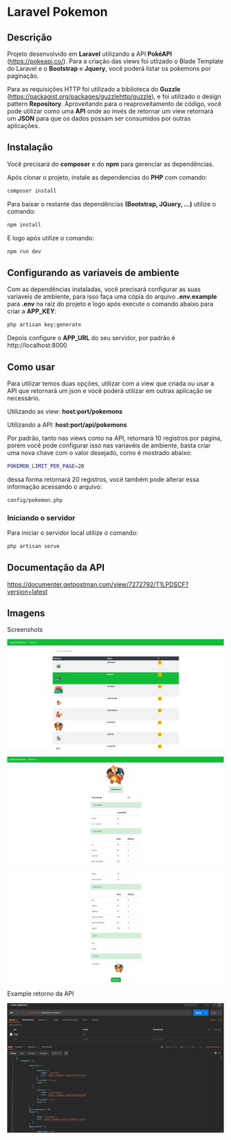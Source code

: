 Laravel Pokemon
======

Descrição
------

Projeto desenvolvido em **Laravel** utilizando a API **PokéAPI** (https://pokeapi.co/). Para a criação das views foi utlizado o Blade Template do Laravel e o **Bootstrap** e **Jquery**, você poderá listar os pokemons por paginação.

Para as requisições HTTP foi utilizado a biblioteca do **Guzzle** (https://packagist.org/packages/guzzlehttp/guzzle), e foi utilizado o design pattern **Repository**. Aproveitando para o reaproveitamento de código, você pode utilizar como uma **API** onde ao invés de retornar um view retornará um **JSON** para que os dados possam ser consumidos por outras aplicações.

Instalação
------

Você precisará do **composer** e do **npm** para gerenciar as dependências.

Após clonar o projeto, instale as dependencias do **PHP** com comando:
```bash
composer install
```

Para baixar o restante das dependências **(Bootstrap, JQuery, ...)** utilize o comando:
```bash
npm install
```

E logo após utilize o comando:
```bash
npm run dev
```

Configurando as variaveis de ambiente
------

Com as dependências instaladas, você precisará configurar as suas variaveis de ambiente, para isso faça uma cópia do arquivo **.env.example** para **.env** na raiz do projeto e logo após execute o comando abaixo para criar a **APP_KEY**:
```bash
php artisan key:generate
```

Depois configure o **APP_URL** do seu servidor, por padrão é http://localhost:8000

Como usar
------

Para utilizar temos duas opções, utilizar com a view que criada ou usar a API que retornará um json e você poderá utilizar em outras aplicação se necessário.

Utilizando as view: **host:port/pokemons**

Utilizando a API:   **host:port/api/pokemons**

Por padrão, tanto nas views como na API, retornará 10 registros por página, porém você pode configurar isso nas variavéis de ambiente, basta criar uma nova chave com o valor desejado, como é mostrado abaixo:
```bash
POKEMON_LIMIT_PER_PAGE=20
```
dessa forma retornará 20 registros, você também pode alterar essa informação acessando o arquivo:
```bash
config/pokemon.php
```

### Iniciando o servidor

Para iniciar o servidor local utilize o comando:
```bash
php artisan serve
```

Documentação da API
------
https://documenter.getpostman.com/view/7272792/T1LPDSCF?version=latest

Imagens
------

Screenshots

![Alt text](https://github.com/LucasViniciusDev/laravel-pokemon/raw/master/screenshots/001.PNG "001")

![Alt text](https://github.com/LucasViniciusDev/laravel-pokemon/raw/master/screenshots/002.PNG "002")

![Alt text](https://github.com/LucasViniciusDev/laravel-pokemon/raw/master/screenshots/003.PNG "003")

Example retorno da API

![Alt text](https://github.com/LucasViniciusDev/laravel-pokemon/raw/master/screenshots/004.PNG "004")
